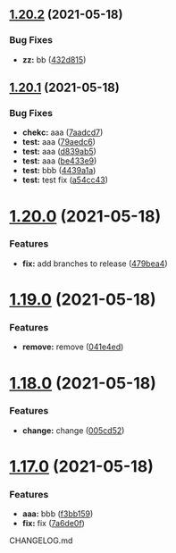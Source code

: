 ## [1.20.2](https://github.com/SpikeVlg/sem_ver_test/compare/v1.20.1...v1.20.2) (2021-05-18)


### Bug Fixes

* **zz:** bb ([432d815](https://github.com/SpikeVlg/sem_ver_test/commit/432d8151cd41aab671a9f8b53f1c99bd4c3e77b1))

## [1.20.1](https://github.com/SpikeVlg/sem_ver_test/compare/v1.20.0...v1.20.1) (2021-05-18)


### Bug Fixes

* **chekc:** aaa ([7aadcd7](https://github.com/SpikeVlg/sem_ver_test/commit/7aadcd7700f64d24c0e74527b4cbc2b61d7a8153))
* **test:** aaa ([79aedc6](https://github.com/SpikeVlg/sem_ver_test/commit/79aedc618cbcf5df3057bf8ef7d8b6f152bc51f4))
* **test:** aaa ([d839ab5](https://github.com/SpikeVlg/sem_ver_test/commit/d839ab5f57ea3139578e4453e5c38443590b3084))
* **test:** aaa ([be433e9](https://github.com/SpikeVlg/sem_ver_test/commit/be433e95204c7fc738b0ec485144fa1b2c2ca8d7))
* **test:** bbb ([4439a1a](https://github.com/SpikeVlg/sem_ver_test/commit/4439a1a5f7115dd3eef3a81ca7d88e92b7866344))
* **test:** test fix ([a54cc43](https://github.com/SpikeVlg/sem_ver_test/commit/a54cc4303e99efaa9fd46acd09caa8e7d69f20d8))

# [1.20.0](https://github.com/SpikeVlg/sem_ver_test/compare/v1.19.0...v1.20.0) (2021-05-18)


### Features

* **fix:** add branches to release ([479bea4](https://github.com/SpikeVlg/sem_ver_test/commit/479bea4780ba60d1ea55b496dcf34e6d85ba954b))

# [1.19.0](https://github.com/SpikeVlg/sem_ver_test/compare/v1.18.0...v1.19.0) (2021-05-18)


### Features

* **remove:** remove ([041e4ed](https://github.com/SpikeVlg/sem_ver_test/commit/041e4edaee1b9ce795a3b71c5decfa316d198c96))

# [1.18.0](https://github.com/SpikeVlg/sem_ver_test/compare/v1.17.0...v1.18.0) (2021-05-18)


### Features

* **change:** change ([005cd52](https://github.com/SpikeVlg/sem_ver_test/commit/005cd52ae7dcc24691aeec2b20acbd0883569293))

# [1.17.0](https://github.com/SpikeVlg/sem_ver_test/compare/v1.16.0...v1.17.0) (2021-05-18)


### Features

* **aaa:** bbb ([f3bb159](https://github.com/SpikeVlg/sem_ver_test/commit/f3bb15931ad839c0d830a039f77a4a42a8bb7671))
* **fix:** fix ([7a6de0f](https://github.com/SpikeVlg/sem_ver_test/commit/7a6de0f0848070f81c8352d43f301c1291056f98))

CHANGELOG.md

